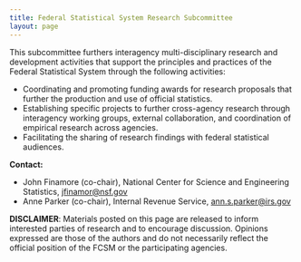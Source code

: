 ```yaml
---
title: Federal Statistical System Research Subcommittee
layout: page
---
```

<p>This subcommittee furthers interagency multi-disciplinary research and development activities that support the principles and practices of the Federal Statistical System through the following activities:</p>
<ul>
  <li>Coordinating and promoting funding awards for research proposals that further the production and use of official statistics.</li>
  <li>Establishing specific projects to further cross-agency research through interagency working groups, external collaboration, and coordination of empirical research across agencies.</li>
  <li>Facilitating the sharing of research findings with federal statistical audiences.</li>
</ul>

<p><strong>Contact:</strong> </p>
<ul>
  <li>John Finamore (co-chair), National Center for Science and Engineering Statistics, <a href="mailto:jfinamor@nsf.gov">jfinamor@nsf.gov</a></li>
  <li>Anne Parker (co-chair), Internal Revenue Service, <a href="mailto:ann.s.parker@irs.gov">ann.s.parker@irs.gov</a> </li>
</ul>

<p><b>DISCLAIMER</b>: Materials posted on this page are released to inform interested parties of research and to encourage discussion. Opinions expressed are those of the authors and do not necessarily reflect the official position of the FCSM or the participating agencies.</p>
